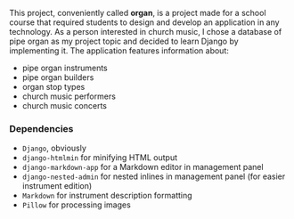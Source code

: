 This project, conveniently called **organ**, is a project made for a school course that required students
to design and develop an application in any technology. As a person interested in church music, I chose
a database of pipe organ as my project topic and decided to learn Django by implementing it. The application
features information about:

* pipe organ instruments
* pipe organ builders
* organ stop types
* church music performers
* church music concerts

### Dependencies

* `Django`, obviously
* `django-htmlmin` for minifying HTML output
* `django-markdown-app` for a Markdown editor in management panel
* `django-nested-admin` for nested inlines in management panel (for easier instrument edition)
* `Markdown` for instrument description formatting
* `Pillow` for processing images
